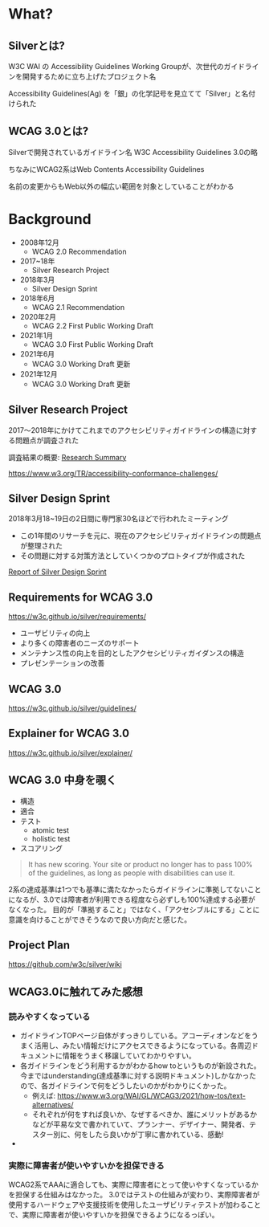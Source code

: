 # What?

## Silverとは?

W3C WAI の Accessibility Guidelines Working Groupが、次世代のガイドラインを開発するために立ち上げたプロジェクト名

Accessibility Guidelines(Ag) を「銀」の化学記号を見立てて「Silver」と名付けられた

## WCAG 3.0とは?

Silverで開発されているガイドライン名 W3C Accessibility Guidelines 3.0の略

ちなみにWCAG2系はWeb Contents Accessibility Guidelines

名前の変更からもWeb以外の幅広い範囲を対象としていることがわかる

# Background

- 2008年12月
  - WCAG 2.0 Recommendation
- 2017~18年
  - Silver Research Project
- 2018年3月
  - Silver Design Sprint
- 2018年6月
  - WCAG 2.1 Recommendation
- 2020年2月
  - WCAG 2.2 First Public Working Draft
- 2021年1月
  - WCAG 3.0 First Public Working Draft
- 2021年6月
  - WCAG 3.0 Working Draft 更新
- 2021年12月
  - WCAG 3.0 Working Draft 更新

## Silver Research Project

2017〜2018年にかけてこれまでのアクセシビリティガイドラインの構造に対する問題点が調査された

調査結果の概要: [Research Summary](https://docs.google.com/presentation/d/1POs7orJ4ALB0bq5_vyo4v8RxDcr-5ctwD1noVgpXuJc/edit#slide=id.gc6f73a04f_0_0)

https://www.w3.org/TR/accessibility-conformance-challenges/

## Silver Design Sprint

2018年3月18~19日の2日間に専門家30名ほどで行われたミーティング

- この1年間のリサーチを元に、現在のアクセシビリティガイドラインの問題点が整理された
- その問題に対する対策方法としていくつかのプロトタイプが作成された

[Report of Silver Design Sprint](https://www.w3.org/community/silver/draft-final-report-of-silver/)

## Requirements for WCAG 3.0

https://w3c.github.io/silver/requirements/

- ユーザビリティの向上
- より多くの障害者のニーズのサポート
- メンテナンス性の向上を目的としたアクセシビリティガイダンスの構造
- プレゼンテーションの改善

## WCAG 3.0

https://w3c.github.io/silver/guidelines/

## Explainer for WCAG 3.0

https://w3c.github.io/silver/explainer/

## WCAG 3.0 中身を覗く

- 構造
- 適合
- テスト
  - atomic test
  - holistic test
- スコアリング

> It has new scoring. Your site or product no longer has to pass 100% of the guidelines, as long as people with disabilities can use it.

2系の達成基準は1つでも基準に満たなかったらガイドラインに準拠してないことになるが、3.0では障害者が利用できる程度なら必ずしも100%達成する必要がなくなった。
目的が「準拠すること」ではなく、「アクセシブルにする」ことに意識を向けることができそうなので良い方向だと感じた。

## Project Plan

https://github.com/w3c/silver/wiki

## WCAG3.0に触れてみた感想

### 読みやすくなっている

- ガイドラインTOPページ自体がすっきりしている。アコーディオンなどをうまく活用し、みたい情報だけにアクセスできるようになっている。各周辺ドキュメントに情報をうまく移譲していてわかりやすい。
- 各ガイドラインをどう利用するかがわかるhow toというものが新設された。今まではunderstanding(達成基準に対する説明ドキュメント)しかなかったので、各ガイドラインで何をどうしたいのかがわかりにくかった。
  - 例えば: https://www.w3.org/WAI/GL/WCAG3/2021/how-tos/text-alternatives/
  - それぞれが何をすれば良いか、なぜするべきか、誰にメリットがあるかなどが平易な文で書かれていて、プランナー、デザイナー、開発者、テスター別に、何をしたら良いかが丁寧に書かれている、感動!
-

### 実際に障害者が使いやすいかを担保できる

WCAG2系でAAAに適合しても、実際に障害者にとって使いやすくなっているかを担保する仕組みはなかった。
3.0ではテストの仕組みが変わり、実際障害者が使用するハードウェアや支援技術を使用したユーザビリティテストが加わることで、実際に障害者が使いやすいかを担保できるようになるっぽい。




